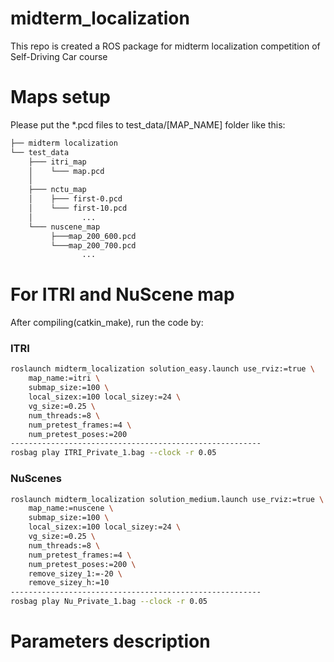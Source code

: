 # midterm_localization
This repo is created a ROS package for midterm localization competition of Self-Driving Car course 

# Maps setup
Please put the \*.pcd files to test_data/[MAP_NAME] folder like this:
```bash
├── midterm localization
└── test_data
    ├─── itri_map
    │    └─── map.pcd
    │
    ├─── nctu_map
    │    ├─── first-0.pcd
    │    └─── first-10.pcd
    │           ...
    └─── nuscene_map
         ├───map_200_600.pcd
         └───map_200_700.pcd
                ...
```

# For ITRI and NuScene map
After compiling(catkin_make), run the code by:  
### ITRI
```bash
roslaunch midterm_localization solution_easy.launch use_rviz:=true \
    map_name:=itri \
    submap_size:=100 \
    local_sizex:=100 local_sizey:=24 \
    vg_size:=0.25 \
    num_threads:=8 \
    num_pretest_frames:=4 \
    num_pretest_poses:=200
--------------------------------------------------------
rosbag play ITRI_Private_1.bag --clock -r 0.05
```
### NuScenes
```bash
roslaunch midterm_localization solution_medium.launch use_rviz:=true \
    map_name:=nuscene \
    submap_size:=100 \
    local_sizex:=100 local_sizey:=24 \
    vg_size:=0.25 \
    num_threads:=8 \
    num_pretest_frames:=4 \
    num_pretest_poses:=200 \
    remove_sizey_1:=-20 \
    remove_sizey_h:=10
--------------------------------------------------------
rosbag play Nu_Private_1.bag --clock -r 0.05
```

# Parameters description
